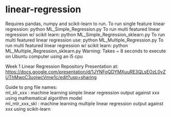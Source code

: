 # linear-regression
Requires pandas, numpy and scikit-learn to run.
To run single feature linear regression:
python ML_Simple_Regression.py
To run multi featured linear regression w/ scikit learn:
python ML_Simple_Regression_sklearn.py
To run multi featured linear regression use:
python ML_Multiple_Regression.py
To run multi featured linear regression w/ scikit learn:
python ML_Multiple_Regression_sklearn.py
Warning: Takes ~ 8 seconds to execute on Ubuntu computer using an i5 cpu

Week 1 Linear Regression Repository
Presentation at: https://docs.google.com/presentation/d/1JYNFqQDYMXuuRE3QLsEOzL0vZUThMwoC3uojwcVmw1c/edit?usp=sharing

Guide to png file names:                                                                                                                   
ml_slr_xxx : machine learning simple linear regression output against xxx using mathematical algorithm model                           
ml_mlr_xxx_skl : machine learning multiple linear regression output against xxx using scikit-learn                                         
